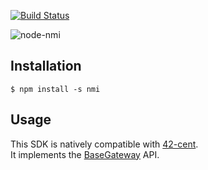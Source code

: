 [![Build Status](https://travis-ci.org/continuous-software/node-nmi.svg?branch=master)](https://travis-ci.org/continuous-software/node-nmi)

![node-nmi](http://www.pctechph.com/wp-content/uploads/2012/02/Network_Merchants.gif)

## Installation ##

    $ npm install -s nmi
    
## Usage

This SDK is natively compatible with [42-cent](https://github.com/continuous-software/42-cent).  
It implements the [BaseGateway](https://github.com/continuous-software/42-cent-base) API.

